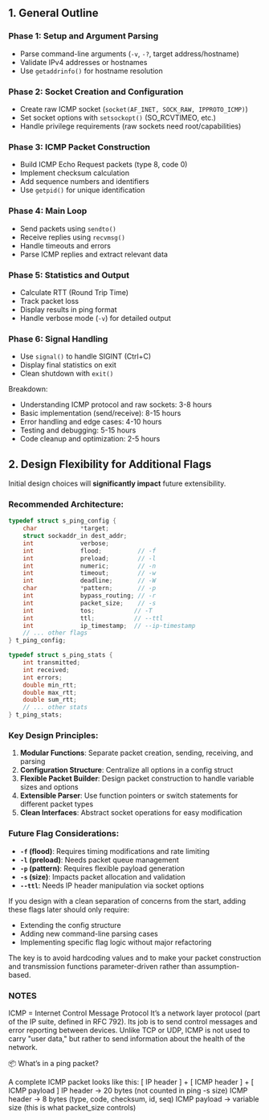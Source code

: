 
## 1. General Outline

### Phase 1: Setup and Argument Parsing
- Parse command-line arguments (`-v`, `-?`, target address/hostname)
- Validate IPv4 addresses or hostnames
- Use `getaddrinfo()` for hostname resolution

### Phase 2: Socket Creation and Configuration
- Create raw ICMP socket (`socket(AF_INET, SOCK_RAW, IPPROTO_ICMP)`)
- Set socket options with `setsockopt()` (SO_RCVTIMEO, etc.)
- Handle privilege requirements (raw sockets need root/capabilities)

### Phase 3: ICMP Packet Construction
- Build ICMP Echo Request packets (type 8, code 0)
- Implement checksum calculation
- Add sequence numbers and identifiers
- Use `getpid()` for unique identification

### Phase 4: Main Loop
- Send packets using `sendto()`
- Receive replies using `recvmsg()`
- Handle timeouts and errors
- Parse ICMP replies and extract relevant data

### Phase 5: Statistics and Output
- Calculate RTT (Round Trip Time)
- Track packet loss
- Display results in ping format
- Handle verbose mode (`-v`) for detailed output

### Phase 6: Signal Handling
- Use `signal()` to handle SIGINT (Ctrl+C)
- Display final statistics on exit
- Clean shutdown with `exit()`


Breakdown:
- Understanding ICMP protocol and raw sockets: 3-8 hours
- Basic implementation (send/receive): 8-15 hours
- Error handling and edge cases: 4-10 hours
- Testing and debugging: 5-15 hours
- Code cleanup and optimization: 2-5 hours

## 2. Design Flexibility for Additional Flags

Initial design choices will **significantly impact** future extensibility.

### Recommended Architecture:

```c
typedef struct s_ping_config {
    char            *target;
    struct sockaddr_in dest_addr;
    int             verbose;
    int             flood;          // -f
    int             preload;        // -l
    int             numeric;        // -n
    int             timeout;        // -w
    int             deadline;       // -W
    char            *pattern;       // -p
    int             bypass_routing; // -r
    int             packet_size;    // -s
    int             tos;           // -T
    int             ttl;           // --ttl
    int             ip_timestamp;  // --ip-timestamp
    // ... other flags
} t_ping_config;

typedef struct s_ping_stats {
    int transmitted;
    int received;
    int errors;
    double min_rtt;
    double max_rtt;
    double sum_rtt;
    // ... other stats
} t_ping_stats;
```

### Key Design Principles:

1. **Modular Functions**: Separate packet creation, sending, receiving, and parsing
2. **Configuration Structure**: Centralize all options in a config struct
3. **Flexible Packet Builder**: Design packet construction to handle variable sizes and options
4. **Extensible Parser**: Use function pointers or switch statements for different packet types
5. **Clean Interfaces**: Abstract socket operations for easy modification

### Future Flag Considerations:

- **`-f` (flood)**: Requires timing modifications and rate limiting
- **`-l` (preload)**: Needs packet queue management
- **`-p` (pattern)**: Requires flexible payload generation
- **`-s` (size)**: Impacts packet allocation and validation
- **`--ttl`**: Needs IP header manipulation via socket options

If you design with a clean separation of concerns from the start, adding these flags later should only require:
- Extending the config structure
- Adding new command-line parsing cases
- Implementing specific flag logic without major refactoring

The key is to avoid hardcoding values and to make your packet construction and transmission functions parameter-driven rather than assumption-based.

### NOTES

ICMP = Internet Control Message Protocol
It’s a network layer protocol (part of the IP suite, defined in RFC 792).
Its job is to send control messages and error reporting between devices.
Unlike TCP or UDP, ICMP is not used to carry "user data," but rather to send information about the health of the network.


📦 What’s in a ping packet?

A complete ICMP packet looks like this:
[ IP header ] + [ ICMP header ] + [ ICMP payload ]
IP header → 20 bytes (not counted in ping -s size)
ICMP header → 8 bytes (type, code, checksum, id, seq)
ICMP payload → variable size (this is what packet_size controls)